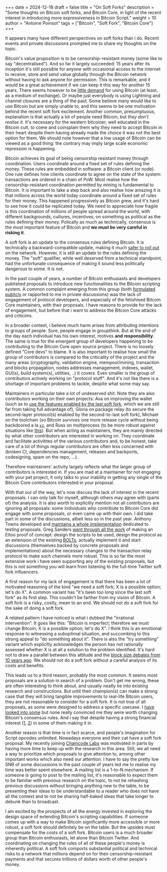 +++
date = 2024-12-18
draft = false
title = "On Soft Forks"
description = "Some thoughts on Bitcoin soft forks, and Bitcoin Core, in light of the recent interest in introducing more expressiveness in Bitcoin Script."
weight = 10
author = "Antoine Poinsot"
tags = ["Bitcoin", "Soft Fork", "Bitcoin Core"]
+++


It appears many have different perspectives on soft forks than i do. Recent events and private discussions prompted me
to share my thoughts on the topic.

Bitcoin's value proposition is to be censorship-resistant money (some like to say "decentralised").
And so far it largely succeeded: 15 years after its inception it's still possible for anyone with occasional
access to the internet to receive, store and send value globally through the Bitcoin network without having
to ask anyone for permission. This is remarkable, and it would be a great achievement if we can keep it this
way for another 15 years. There seems however to be [little demand](https://transactionfee.info/charts/fees-per-day-btc)
for using Bitcoin (at least, as a medium of exchange). Or maybe just everybody is using Lightning and channel closures
are a thing of the past. Some believe many would like to use Bitcoin but are simply unable to, and this seems to be one
motivation behind the recent soft fork excitement. Another common, presumptuous, explanation is that actually
a lot of people need Bitcoin, but *they don't realise it*. It's necessary for the western bitcoiner, well educated
in the Bitcoin cult, to come and coinsplain them why they need to accept Bitcoin in their heart despite them having
already made the choice it was not the best option for them. We should note however that a low usage of Bitcoin can be
viewed as a good thing: the contrary may imply large scale economic repression is happening.

Bitcoin achieves its goal of being censorship resistant money through coordination. Users coordinate around a fixed set of rules defining
the money. These rules are embedded in software: a Bitcoin client (or node). One rule defines how clients coordinate
to agree on the state of the system: transactions are ordered in a chain of PoW. Most realise how the censorship-resistant
coordination permitted by mining is fundamental to Bitcoin. It is important to take a step back and also realise how
amazing it is that millions across the world today coordinate around a fixed set of rules for their money. This happened
progressively as Bitcoin grew, and it's hard to see how it could be replicated today. We need to appreciate how fragile is
this coordination of millions of people spread around the world, with different backgrounds, cultures, incentives, on something
as political as the rules defining their money. Polically as much as technically, consensus is the most important feature of
Bitcoin and **we must be very careful in risking it**.

A soft fork is an update to the consensus rules defining Bitcoin. It is technically a
backward-compatible update, making it much [safer to roll
out](https://gnusha.org/pi/bitcoindev/CAPg+sBjJcqeqGLHnPyWt23z3YoCRGozQupuMxy51J_-hdkKBSA@mail.gmail.com)
on the network.  However, it is still an update to the rules defining the money. The "soft"
qualifier, while well deserved from a technical standpoint, had the unfortunate consequence of
making it sound less politically dangerous to some. It is not.

In the past couple of years, a number of Bitcoin enthusiasts and developers published proposals to introduce
new functionalities to the Bitcoin scripting system. A common complaint emerging from this group (both [formulated
publicly](https://x.com/jamesob/status/1857049961235403101) or rapported to me in private discussions) was the lack of engagement of protocol developers,
and especially of the fetishised Bitcoin Core maintainers, with their proposals. I have reasons to provide for the
lack of engagement, but before that i want to address the Bitcoin Core attacks and criticims.

In a broader context, i believe much harm arises from attributing intentions to groups of people. Sure, people engage in
groupthink. But at the end of the day each individual has his own interest, motives **and responsibility**. The same is
true for the emergent group of developers happening to be contributing to the Bitcoin Core open source project. There is
no loosely defined "Core devs" to blame. It is also important to realise how small the group of contributors is compared
to the criticality of the project and the many areas (cryptography, validation engine, mempool/mining, transaction and
blocks propagation, nodes addresses management, indexes, wallet, GUI(s), build system(s), utilities, ..) it covers.
Even smaller is the group of contributors actively working on "protocol stuff". And it's not like there is a shortage of important problems to tackle, despite what some may say.

Maintainers in particular take a lot of undeserved shit. Note they are also contributors working on their own projects:
Ava on improving the wallet (such as to [use the features enabled by the last soft fork](https://github.com/bitcoin/bitcoin/pull/29675),
which we are still far from taking full advantage of), Gloria on package relay (to secure the second-layer protocol(s) enabled
by the second-to-last soft fork), Michael on the toolchain (so Bitcoin survives one more release cycle without being backdoored
a la [`xz`](https://en.wikipedia.org/wiki/XZ_Utils_backdoor), and Russ on multiprocess (to be more robust against situations
like [this](https://bitcoincore.org/en/2024/07/03/disclose_upnp_rce/)). But when acting as maintainers, they are
mainly directed by what other contributors are interested in working on. They coordinate and facilitate activitites of the
various contributors and, to be honest, take care of a lot of things regular contributors are often less concerned with
(broken CI, dependencies management, releases and backports, codesigning, spam on the repo, ...).

Therefore maintainers' activity largely reflects what the larger group of contributors is interested in. If you are mad
at a maintainer for not engaging with your pet project, it only talks to your inability in getting any single of the
Bitcoin Core contributors interested in your proposal.

With that out of the way, let's now discuss the lack of interest in the recent proposals. I can only talk for myself,
although others may agree with (parts of) the analysis. It is also worth to explicitly mention not all contributors are
ignoring all proposals: some individuals who contribute to Bitcoin Core did engage with some proposals, or even came up
with their own. I did take part in some of the discussions, albeit less so in the past year. Anthony Towns developed and [
maintains a whole implementation](https://github.com/bitcoin-inquisition/) dedicated to testing proposals. Greg Sanders
[went through all the work](https://delvingbitcoin.org/t/ln-symmetry-project-recap/359) of making an Eltoo proof
of concept: design the scripts to be used, design the protocol as an extension of the existing [BOLTs](https://github.com/lightning/bolts/),
actually implement it and start discussions (themselves backed by concrete proposals and implementations) about the necessary
changes to the transaction relay protocol to make such channels more robust. This is so far the most extensive work i have
seen supporting any of the existing proposals, but this is not something you will learn from listening to the full-time
Twitter soft fork influencers.

A first reason for my lack of engagement is that there has been a lot of motivated reasoning of the kind "we need a soft fork;
X is a possible option; let's do X". A common variant has "it's been too long since the last soft fork" as its first step. This 
couldn't be farther from my vision of Bitcoin. A soft fork is a risky, costly, mean to an end. We should not do a soft fork for 
the sake of doing a soft fork.

A related pattern i have noticed is what i dubbed the "irrational intervention". It goes like this: "Bitcoin is imperfect;
therefore we must change Bitcoin; X is a possible option; let's do X". I think this is an emotional response to witnessing
a suboptimal situation, and succombing to this strong appeal to "do something about it". There is also the "try something"
variant which explicitly acknowledges the person has not rationally assessed whether X is at all a solution to the problem
identified. It's hard not to draw a parallel between this attitude and the [block size debates from 10 years ago](https://blog.bitmex.com/the-blocksize-war-chapter-1-first-strike/). We should not do a soft fork without a careful analysis of its
costs and benefits.

This leads us to a third reason, probably the most common. It seems most proposals are a solution in search of a problem.
Don't get me wrong, these are often interesting to think about, and usually neatly tie into existing research and constructions.
But until their champion(s) can make a strong case that they will bring tangible improvements to real-life Bitcoin users,
they are not reasonable to consider for a soft fork. It is not true of all proposals, as some were designed to address a 
specific usecase. I [have looked into some](https://delvingbitcoin.org/t/using-op-vault-for-recovery/150) but none really 
convinced me they were worth changing Bitcoin's consensus rules. And i say that despite having a strong financial interest
([1](https://wizardsardine.com/revault/), [2](https://wizardsardine.com/liana/)) in some of them making it in.

Another reason is that time is in fact scarce, and people's imagination for Script opcodes unlimited. Nowadays everyone
and their cat have a soft fork proposal. My recently joining [Chaincode Labs](https://chaincode.com/) was motivated in
parts by having more time to keep up with the research in this area. Still, we all need a way to prioritize which proposals
to give attention to, among other important works which also need our attention. I have to say the pretty low SNR of some
discussions in the past couple of years led me to realise my time was better spent elsewhere. A mailing list is a 1-to-N
mechanism. If someone is going to post to the mailing list, it's
reasonable to expect them to be familiar with previous research on the topic, to not be rehashing previous discussions
without bringing anything new to the table, to be presenting their ideas to be understandable to a reader who does not have all
the context and to not be sharing half-baked ideas that take longer to debunk than to broadcast.

I am excited by the prospects of all the energy invested in exploring the design space of extending Bitcoin's scripting
capabilities. If someone comes up with a way to make Bitcoin significantly more accessible or more robust, a soft
fork should definitely be on the table. But the upsides must compensate for the costs of a soft fork. Bitcoin users is a
much broader group than Bitcoin enthusiasts, let alone than Bitcoin Twitter. And coordinating on changing
the rules of all of these people's money is inherently political. A soft fork comports substantial political and technical
risks to a network that millions depend on for their censorship-resistant payments and that secures trillions of dollars
worth of other people's money.
